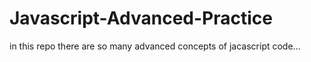 # Javascript-Advanced-Practice

in this repo there are so many advanced concepts of jacascript code...

